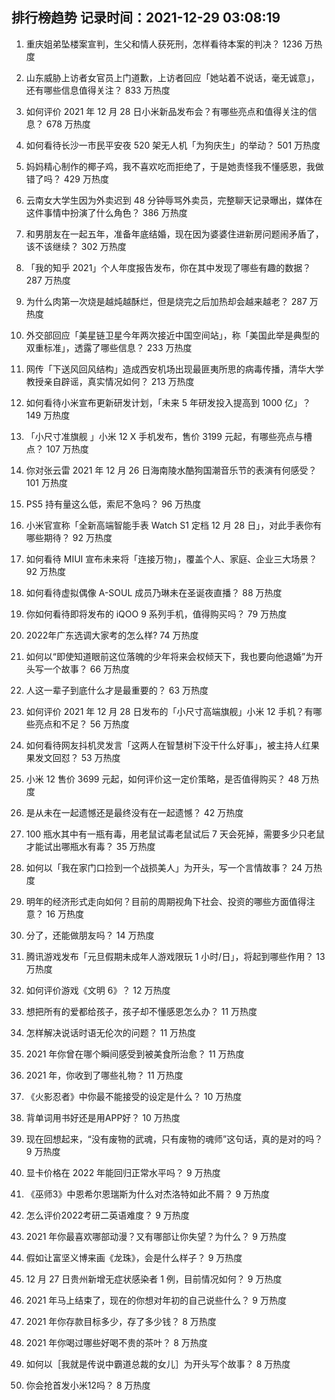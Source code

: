 
## 排行榜趋势 记录时间：2021-12-29 03:08:19
  
  1. 重庆姐弟坠楼案宣判，生父和情人获死刑，怎样看待本案的判决？ 1236 万热度
    
  2. 山东威胁上访者女官员上门道歉，上访者回应「她站着不说话，毫无诚意」，还有哪些信息值得关注？ 833 万热度
    
  3. 如何评价 2021 年 12 月 28 日小米新品发布会？有哪些亮点和值得关注的信息？ 678 万热度
    
  4. 如何看待长沙一市民平安夜 520 架无人机「为狗庆生」的举动？ 501 万热度
    
  5. 妈妈精心制作的椰子鸡，我不喜欢吃而拒绝了，于是她责怪我不懂感恩，我做错了吗？ 429 万热度
    
  6. 云南女大学生因为外卖迟到 48 分钟辱骂外卖员，完整聊天记录曝出，媒体在这件事情中扮演了什么角色？ 386 万热度
    
  7. 和男朋友在一起五年，准备年底结婚，现在因为婆婆住进新房问题闹矛盾了，该不该继续？ 302 万热度
    
  8. 「我的知乎 2021」个人年度报告发布，你在其中发现了哪些有趣的数据？ 287 万热度
    
  9. 为什么肉第一次烧是越炖越酥烂，但是烧完之后加热却会越来越老？ 287 万热度
    
  10. 外交部回应「美星链卫星今年两次接近中国空间站」，称「美国此举是典型的双重标准」，透露了哪些信息？ 233 万热度
    
  11. 网传「下送风回风结构」造成西安机场出现最匪夷所思的病毒传播，清华大学教授亲自辟谣，真实情况如何？ 213 万热度
    
  12. 如何看待小米宣布更新研发计划，「未来 5 年研发投入提高到 1000 亿」？ 149 万热度
    
  13. 「小尺寸准旗舰 」小米 12 X 手机发布，售价 3199 元起，有哪些亮点与槽点？ 107 万热度
    
  14. 你对张云雷 2021 年 12 月 26 日海南陵水酷狗国潮音乐节的表演有何感受？ 101 万热度
    
  15. PS5 持有量这么低，索尼不急吗？ 96 万热度
    
  16. 小米官宣称「全新高端智能手表 Watch S1 定档 12 月 28 日」，对此手表你有哪些期待？ 92 万热度
    
  17. 如何看待 MIUI 宣布未来将「连接万物」，覆盖个人、家庭、企业三大场景？ 92 万热度
    
  18. 如何看待虚拟偶像 A-SOUL 成员乃琳未在圣诞夜直播？ 88 万热度
    
  19. 你如何看待即将发布的 iQOO 9 系列手机，值得购买吗？ 79 万热度
    
  20. 2022年广东选调大家考的怎么样? 74 万热度
    
  21. 如何以“即使知道眼前这位落魄的少年将来会权倾天下，我也要向他退婚”为开头写一个故事？ 66 万热度
    
  22. 人这一辈子到底什么才是最重要的？ 63 万热度
    
  23. 如何评价 2021 年 12 月 28 日发布的「小尺寸高端旗舰」小米 12 手机？有哪些亮点和不足？ 56 万热度
    
  24. 如何看待网友抖机灵发言「这两人在智慧树下没干什么好事」，被主持人红果果发文回怼？ 53 万热度
    
  25. 小米 12 售价 3699 元起，如何评价这一定价策略，是否值得购买？ 48 万热度
    
  26. 是从未在一起遗憾还是最终没有在一起遗憾？ 42 万热度
    
  27. 100 瓶水其中有一瓶有毒，用老鼠试毒老鼠试后 7 天会死掉，需要多少只老鼠才能试出哪瓶水有毒？ 35 万热度
    
  28. 如何以「我在家门口捡到一个战损美人」为开头，写一个言情故事？ 24 万热度
    
  29. 明年的经济形式走向如何？目前的周期视角下社会、投资的哪些方面值得注意？ 16 万热度
    
  30. 分了，还能做朋友吗？ 14 万热度
    
  31. 腾讯游戏发布「元旦假期未成年人游戏限玩 1 小时/日」，将起到哪些作用？ 13 万热度
    
  32. 如何评价游戏《文明 6》？ 12 万热度
    
  33. 想把所有的爱都给孩子，孩子却不懂感恩怎么办？ 11 万热度
    
  34. 怎样解决说话时语无伦次的问题？ 11 万热度
    
  35. 2021 年你曾在哪个瞬间感受到被美食所治愈？ 11 万热度
    
  36. 2021 年，你收到了哪些礼物？ 11 万热度
    
  37. 《火影忍者》中你最不能接受的设定是什么？ 10 万热度
    
  38. 背单词用书好还是用APP好？ 10 万热度
    
  39. 现在回想起来，“没有废物的武魂，只有废物的魂师”这句话，真的是对的吗？ 9 万热度
    
  40. 显卡价格在 2022 年能回归正常水平吗？ 9 万热度
    
  41. 《巫师3》中恩希尔恩瑞斯为什么对杰洛特如此不屑？ 9 万热度
    
  42. 怎么评价2022考研二英语难度？ 9 万热度
    
  43. 2021 年你最喜欢哪部动漫？又有哪部让你失望？为什么？ 9 万热度
    
  44. 假如让富坚义博来画《龙珠》，会是什么样子？ 9 万热度
    
  45. 12 月 27 日贵州新增无症状感染者 1 例，目前情况如何？ 9 万热度
    
  46. 2021 年马上结束了，现在的你想对年初的自己说些什么？ 9 万热度
    
  47. 2021 年你存款目标多少，存了多少钱？ 8 万热度
    
  48. 2021 年你喝过哪些好喝不贵的茶叶？ 8 万热度
    
  49. 如何以［我就是传说中霸道总裁的女儿］为开头写个故事？ 8 万热度
    
  50. 你会抢首发小米12吗？ 8 万热度
    